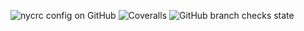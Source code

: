 ![nycrc config on GitHub](https://img.shields.io/nycrc/johnNzagaruka/mybrand-api?config=.nycrc)  ![Coveralls](https://img.shields.io/coveralls/github/johnNzagaruka/mybrand-api) ![GitHub branch checks state](https://img.shields.io/github/checks-status/johnNzagaruka/mybrand-api/myblog)

